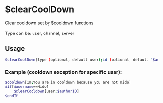 # $clearCoolDown

Clear cooldown set by $cooldown functions\
\
Type can be: user, channel, server

## Usage

```bash
$clearCoolDown[type (optional, default user);id (optional, default "$authorID")]
```

### Example (cooldown exception for specific user):
```bash
$cooldown[1m;You are in cooldown because you are not mido]
$if[$username==Mido]
	$clearCooldown[user;$authorID]
$endIf
```